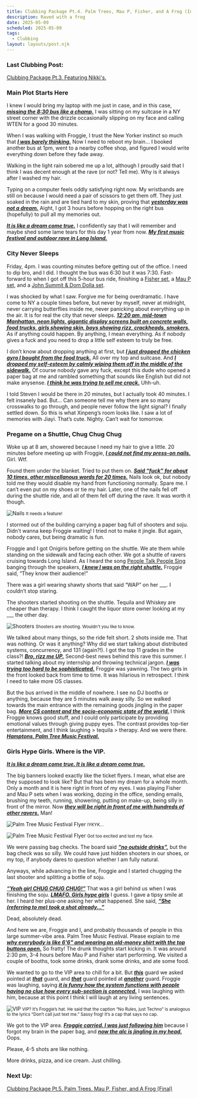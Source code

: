 ```yaml
---
title: Clubbing Package Pt.4. Palm Trees, Mau P, Fisher, and A Frog (Intro)
description: Raved with a frog
date: 2025-05-09
scheduled: 2025-05-09
tags:
  - Clubbing
layout: layouts/post.njk
---
```


<h3>Last Clubbing Post:</h3>
<a href="{{ '/posts/clubbingpackagept3/' | url }}">Clubbing Package Pt.3. Featuring Nikki's.</a>

<h3>Main Plot Starts Here</h3>

I knew I would bring my laptop with me just in case, and in this case, ***<u>missing the 8:30 bus like a champ.***</u> I was sitting on my suitcase in a NY street corner with the drizzle occasionally slipping on my face and calling WTEN for a good 30 minutes.

When I was walking with Froggie, I trust the New Yorker instinct so much that ***<u>I was barely thinking.***</u> Now I need to reboot my brain… I booked another bus at 1pm, went to a nearby coffee shop, and figured I would write everything down before they fade away.

Walking in the light rain sobered me up a lot, although I proudly said that I think I was decent enough at the rave (or not? Tell me). Why is it always after I washed my hair.

Typing on a computer feels oddly satisfying right now. My wristbands are still on because I would need a pair of scissors to get them off. They just soaked in the rain and are tied hard to my skin, proving that ***<u>yesterday was not a dream.***</u> Aight, I got 3 hours before hopping on the right bus (hopefully) to pull all my memories out.

***<u>It is like a dream come true.***</u> I confidently say that I will remember and maybe shed some lame tears for this day 1 year from now. ***<u>My first music festival and outdoor rave in Long Island.***</u>

<h3>City Never Sleeps</h3>

Friday, 4pm. I was counting minutes before getting out of the office. I need to dip bro, and I did. I thought the bus was 6:30 but it was 7:30. Fast-forward to when I got off this 5-hour bus ride, finishing a [Fisher set](https://youtu.be/mzArzdY24wU?si=Q-ndARfVWJ0D3Hdz), a [Mau P set](https://youtu.be/WEcImcXf6C0?si=AvAUg3eGHEHLV8Kn), and a [John Summit & Dom Dolla set](https://youtu.be/9ZqJPIbTme4?si=PIaPy-aklGp31ylg).

I was shocked by what I saw. Forgive me for being overdramatic. I have come to NY a couple times before, but never by myself, never at midnight, never carrying butterflies inside me, never panicking about everything up in the air. It is for real the city that never sleeps. ***<u>12:20 am, mid-town Manhattan, neon lights, gigantic display screens built on concrete walls, food trucks, girls showing skin, boys showing rizz, crackheads, smokers.***</u> As if anything could happen. By anything, I mean everything. As if nobody gives a fuck and you need to drop a little self esteem to truly be free.

I don’t know about dropping anything at first, but ***<u>I just dropped the chicken gyro I bought from the food truck.***</u> All over my top and suitcase. And ***<u>I dropped my self-esteem by calmly wiping them off in the middle of the sidewalk.***</u> Of course nobody gave any fuck, except this dude who opened a paper bag at me and rambled something that sounds like English but did not make anysense. ***<u>I think he was trying to sell me crack.***</u> Uhh-uh.

I told Steven I would be there in 20 minutes, but I actually took 40 minutes. I felt insanely bad. But… Can someone tell me why there are so many crosswalks to go through, and people never follow the light signal? I finally settled down. So this is what Xinpeng’s room looks like. I saw a lot of memories with Jiayi. That’s cute. Nighty. Can’t wait for tomorrow.

<h3>Pregame on a Shuttle, Chug Chug Chug</h3>

Woke up at 8 am, showered because I need my hair to give a little. 20 minutes before meeting up with Froggie, ***<u>I could not find my press-on nails.***</u> Girl. Wtf.

Found them under the blanket. Tried to put them on. ***<u>Said “fuck” for about 10 times, other miscellanous words for 20 times.***</u> Nails look ok, but nobody told me they would disable my hand from functioning normally. Spare me. I can’t even put on my shoes or tie my hair. Later, one of the nails fell off during the shuttle ride, and all of them fell off during the rave. It was worth it though.

![Nails](/img/palm_tree/nails.jpg)
<small>It needs a feature!</small>

I stormed out of the building carrying a paper bag full of shooters and soju. Didn't wanna keep Froggie waiting! I tried not to make it jingle. But again, nobody cares, but being dramatic is fun.

Froggie and I got Onigiris before getting on the shuttle. We ate them while standing on the sidewalk and facing each other. We got a shuttle of ravers cruising towards Long Island. As I heard the song [People Talk People Sing](https://open.spotify.com/track/1HAflwKirsoDsun2cOIBvx?si=a7fc8c7136e542f9) banging through the speakers, ***<u>I knew I was on the right shuttle.***</u> Froggie said, “They know their audience!”

There was a girl wearing shawty shorts that said “WAP” on her ___. I couldn’t stop staring.

The shooters started shooting on the shuttle. Tequila and Whiskey are cheaper than therapy. I think I caught the liquor store owner looking at my ___ the other day.

![Shooters](/img/palm_tree/shooters.jpeg)
<small>Shooters are shooting. Wouldn't you like to know.</small>

We talked about many things, so the ride felt short. 2 shots inside me. That was nothing. Or was it anything? Why did we start talking about distributed systems, concurrency, and 131 (again?!). I got the top 11 grades in the class?! ***<u>Bro, rizz me UP.***</u> Second-best news behind this rave this summer. I started talking about my internship and throwing technical jargon. ***<u>I was trying too hard to be sophisticated.***</u> Froggie was yawning. The two girls in the front looked back from time to time. It was hilarious in retrospect. I think I need to take more OS classes.

But the bus arrived in the middle of nowhere. I see no DJ booths or anything, because they are 5 minutes walk away silly. So we walked towards the main entrance with the remaining goods jingling in the paper bag. ***<u>More CS content and the socio-economic state of the world.***</u> I think Froggie knows good stuff, and I could only participate by providing emotional values through giving puppy eyes. The contrast provides top-tier entertainment, and I think laughing > tequila > therapy. And we were there. ***<u>Hamptons, Palm Tree Music Festival.***</u>

<h3>Girls Hype Girls. Where is the VIP.</h3>

***<u>It is like a dream come true. It is like a dream come true.***</u>

The big banners looked exactly like the ticket flyers. I mean, what else are they supposed to look like? But that has been my dream for a whole month. Only a month and it is here right in front of my eyes. I was playing Fisher and Mau P sets when I was working, dozing in the office, sending emails, brushing my teeth, running, showering, putting on make-up, being silly in front of the mirror. Now ***<u>they will be right in front of me with hundreds of other ravers.***</u> Man!

![Palm Tree Music Festival Flyer](/img/palm_tree/palm_tree_flyer.jpg)
<small>IYKYK...</small>

![Palm Tree Music Festival Flyer](/img/palm_tree/me_w_flyer.jpeg)
<small>Got too excited and lost my face.</small>

We were passing bag checks. The board said ***<u>“no outside drinks”,***</u> but the bag check was so silly. We could have just hidden shooters in our shoes, or my top, if anybody dares to question whether I am fully natural.

Anyways, while advancing in the line, Froggie and I started chugging the last shooter and splitting a bottle of soju.

***<u>“Yeah girl CHUG CHUG CHUG!”***</u> That was a girl behind us when I was finishing the soju. ***<u>LMAFO. Girls hype girls***</u> I guess. I gave a tipsy smile at her. I heard her plus-one asking her what happened. She said, ***<u>“She (referring to me) took a shot already…”***</u>

Dead, absolutely dead.

And here we are, Froggie and I, and probably thousands of people in this large summer-vibe area. Palm Tree Music Festival. Please explain to me ***<u>why everybody is like 6'6" and wearing an old-money shirt with the top buttons open.***</u> So fratty! The drunk thoughts start kicking in. It was around 2:30 pm, 3-4 hours before Mau P and Fisher start performing. We visited a couple of booths, took some drinks, drank some drinks, and ate some food.

We wanted to go to the VIP area to chill for a bit. But ***<u>this***</u> guard we asked pointed at ***<u>that***</u> guard, and ***<u>that***</u> guard pointed at ***<u>another***</u> guard. Froggie was laughing, saying ***<u>it is funny how the system functions with people having no clue how every sub-section is connected.***</u> I was laughing with him, because at this point I think I will laugh at any living sentences.

![VIP](/img/palm_tree/me_w_hat.jpeg)
<small>VIP?
It’s Froggie’s hat. He said that the caption “No Rules, just Techno” is analogous to the lyrics “Don’t call just text me.” Sassy frog!
It’s a cap that says no cap.</small>


We got to the VIP area. ***<u>Froggie carried. I was just following him***</u> because I forgot my brain in the paper bag, and ***<u>now the alc is jingling in my head.***</u> Oops.

Please, 4-5 shots are like nothing.

More drinks, pizza, and ice cream. Just chilling.

<h3>Next Up:</h3>
<a href="{{ '/posts/clubbingpackagept5/' | url }}">Clubbing Package Pt.5. Palm Trees, Mau P, Fisher, and A Frog (Final)</a>

